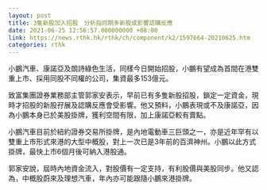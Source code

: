 ```yaml
---
layout: post
title: 3隻新股加入招股　分析指同期多新股或影響認購反應
date: 2021-06-25 12:56:57.000000000 +08:00
link: https://news.rthk.hk/rthk/ch/component/k2/1597664-20210625.htm
categories: rthk
---
```


小鵬汽車、康諾亞及朗詩綠色生活，同樣今日開始招股，小鵬有望成為首間在港雙重上市、採用同股不同權的公司，集資最多153億元。

致富集團證券業務部主管郭家安表示，早前已有多隻新股招股，鎖定一定資金，現時才招股的新股孖展及認購反應會受影響。他又預料，小鵬表現或不及康諾亞，因為小鵬本身已於美股掛牌，獲利空間有限，加上康諾亞較有賣點。

小鵬汽車目前於紐約證券交易所掛牌，是內地電動車三巨頭之一，亦是近年罕有以雙重上市形式來港的大型中概股，對上一次已是3年前的百濟神州。小鵬以此方式掛牌，最快上市6個月後可納入港股通。

郭家安說，屆時內地資金流入，對股價有一定支持，有利股價與美股同步。他又認為，中概股蔚來及理想汽車，年內亦可能跟隨小鵬來港掛牌。
